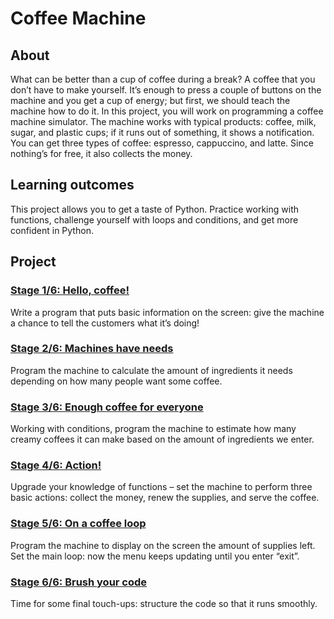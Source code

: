 # Coffee Machine
## About
What can be better than a cup of coffee during a break? A coffee that you don’t have to make yourself. It’s enough to press a couple of buttons on the machine and you get a cup of energy; but first, we should teach the machine how to do it. In this project, you will work on programming a coffee machine simulator. The machine works with typical products: coffee, milk, sugar, and plastic cups; if it runs out of something, it shows a notification. You can get three types of coffee: espresso, cappuccino, and latte. Since nothing’s for free, it also collects the money.
## Learning outcomes
This project allows you to get a taste of Python. Practice working with functions, challenge yourself with loops and conditions, and get more confident in Python.
## Project
###  [Stage 1/6: Hello, coffee!][1]
Write a program that puts basic information on the screen: give the machine a chance to tell the customers what it’s doing! 
###  [Stage 2/6: Machines have needs][2]
Program the machine to calculate the amount of ingredients it needs depending on how many people want some coffee. 
### [Stage 3/6: Enough coffee for everyone][3]
Working with conditions, program the machine to estimate how many creamy coffees it can make based on the amount of ingredients we enter. 
### [Stage 4/6: Action!][4]
Upgrade your knowledge of functions – set the machine to perform three basic actions: collect the money, renew the supplies, and serve the coffee. 
### [Stage 5/6: On a coffee loop][5]
Program the machine to display on the screen the amount of supplies left. Set the main loop: now the menu keeps updating until you enter “exit”. 
### [Stage 6/6: Brush your code][6]
Time for some final touch-ups: structure the code so that it runs smoothly. 

[1]: https://github.com/ashwindasr/Jet-Brains-Academy/tree/master/Python/Coffee_Machine/Stage_1
[2]: https://github.com/ashwindasr/Jet-Brains-Academy/tree/master/Python/Coffee_Machine/Stage_2
[3]: https://github.com/ashwindasr/Jet-Brains-Academy/tree/master/Python/Coffee_Machine/Stage_3
[4]: https://github.com/ashwindasr/Jet-Brains-Academy/tree/master/Python/Coffee_Machine/Stage_4
[5]: https://github.com/ashwindasr/Jet-Brains-Academy/tree/master/Python/Coffee_Machine/Stage_5
[6]: https://github.com/ashwindasr/Jet-Brains-Academy/tree/master/Python/Coffee_Machine/Stage_6
